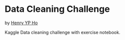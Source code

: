 # Data Cleaning Challenge
by [Henry YP Ho](https://henryyp.github.io)

Kaggle Data cleaning challenge with exercise notebook.  
